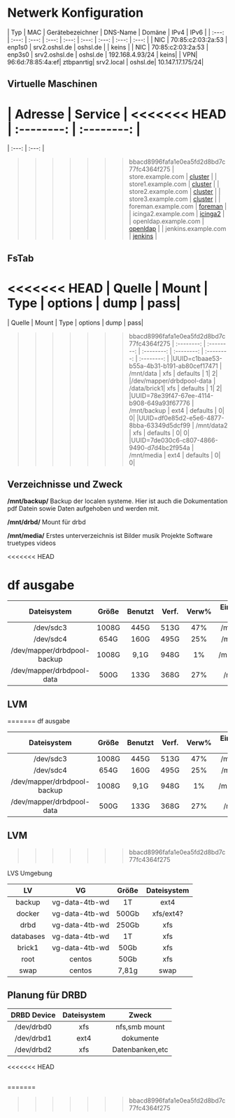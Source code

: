 # Netwerk Konfiguration

| Typ | MAC | Gerätebezeichner | DNS-Name | Domäne | IPv4 | IPv6 |
| :---: | :---: | :---: | :---: | :---: | :---: | :---: | :---: | :---: |
| NIC | 70:85:c2:03:2a:53 | enp1s0 | srv2.oshsl.de | oshsl.de |  | keins |
| NIC | 70:85:c2:03:2a:53 | enp3s0 | srv2.oshsl.de | oshsl.de | 192.168.4.93/24 | keins|
| VPN| 96:6d:78:85:4a:ef| ztbpanrtig| srv2.local | oshsl.de| 10.147.17.175/24|

## Virtuelle Maschinen

| Adresse | Service |
<<<<<<< HEAD
| :--------: | :--------: |
=======
| :---: | :---: |
>>>>>>> bbacd8996fafa1e0ea5fd2d8bd7c77fc4364f275
| store.example.com      | [cluster](https://gitlab.com/tobkern1980/home-net4-environment/wikis/store)     |
| store1.example.com     | [cluster](https://gitlab.com/tobkern1980/home-net4-environment/wikis/store1)    |
| store2.example.com     | [cluster](https://gitlab.com/tobkern1980/home-net4-environment/wikis/store2)    |
| store3.example.com     | [cluster](https://gitlab.com/tobkern1980/home-net4-environment/wikis/store3)    |
| foreman.example.com    | [foreman](https://gitlab.com/tobkern1980/home-net4-environment/wikis/foreman)    |
| icinga2.example.com    | [icinga2](https://gitlab.com/tobkern1980/home-net4-environment/wikis/icinga2)    |
| openldap.example.com   | [openldap](https://gitlab.com/tobkern1980/home-net4-environment/wikis/openldap)  |
| jenkins.example.com    | [jenkins](https://gitlab.com/tobkern1980/home-net4-environment/wikis/jenkins)    |

## FsTab

<<<<<<< HEAD
| Quelle | Mount | Type | options | dump | pass| 
=======
| Quelle | Mount | Type | options | dump | pass|
>>>>>>> bbacd8996fafa1e0ea5fd2d8bd7c77fc4364f275
| :--------: | :--------: | :--------: | :--------: | :--------: | :--------: |
|UUID=c1baae53-b55a-4b31-b191-ab80cef17471 | /mnt/data   | xfs  | defaults | 1| 2|
|/dev/mapper/drbdpool-data                 | /data/brick1| xfs  | defaults | 1| 2|
|UUID=78e39f47-67ee-4114-b908-649a93f67776 | /mnt/backup | ext4 | defaults | 0| 0|
|UUID=df0e85d2-e5e6-4877-8bba-63349d5dcf99 | /mnt/data2  | xfs  | defaults | 0| 0|
|UUID=7de030c6-c807-4866-9490-d7d4bc2f954a | /mnt/media  | ext4 | defaults | 0| 0|

## Verzeichnisse und Zweck

**/mnt/backup/**
Backup der localen systeme. Hier ist auch die Dokumentation pdf Datein sowie Daten aufgehoben und werden mit.

**/mnt/drbd/**
Mount für drbd

**/mnt/media/**
Erstes unterverzeichnis ist
Bilder  musik  Projekte  Software  truetypes  videos

<<<<<<< HEAD
# df ausgabe 

| Dateisystem | Größe | Benutzt | Verf. | Verw% | Eingehängt auf|
| :--------: | :--------: | :--------: | :--------: | :--------: | :--------: |
|/dev/sdc3| 1008G |   445G|  513G|   47%| /mnt/media|
|/dev/sdc4| 654G   | 160G|  495G  | 25%| /mnt/data2
|/dev/mapper/drbdpool-backup| 1008G |   9,1G|  948G   | 1% |/mnt/backup|
|/dev/mapper/drbdpool-data  |  500G   | 133G  |368G  | 27% |/mnt/data|

## LVM 
=======
df ausgabe

| Dateisystem | Größe | Benutzt | Verf. | Verw% | Eingehängt auf|
| :---: | :---: | :---: | :---: | :---: | :---: |
|/dev/sdc3|1008G|445G|513G|47%|/mnt/media|
|/dev/sdc4|654G|160G|495G|25%|/mnt/data2|
|/dev/mapper/drbdpool-backup|1008G|9,1G|948G|1%|/mnt/backup|
|/dev/mapper/drbdpool-data|500G|133G|368G|27%|/mnt/data|

## LVM
>>>>>>> bbacd8996fafa1e0ea5fd2d8bd7c77fc4364f275

LVS Umgebung

| LV | VG | Größe| Dateisystem |
| :--------: | :--------: | :--------: | :--------: |
|backup|vg-data-4tb-wd|1T| ext4 |
|docker|vg-data-4tb-wd|500Gb| xfs/ext4? |
|drbd|vg-data-4tb-wd|250Gb| xfs |
|databases|vg-data-4tb-wd|1T| xfs |
|brick1|vg-data-4tb-wd|50Gb| xfs |
|root|centos|50Gb| xfs |
|swap|centos|7,81g| swap |

## Planung für DRBD

| DRBD Device | Dateisystem | Zweck|
| :--------: | :--------: | :--------: |
|/dev/drbd0|xfs|nfs,smb mount|
|/dev/drbd1|ext4|dokumente|
|/dev/drbd2|xfs|Datenbanken,etc|
<<<<<<< HEAD

## 
=======
>>>>>>> bbacd8996fafa1e0ea5fd2d8bd7c77fc4364f275

